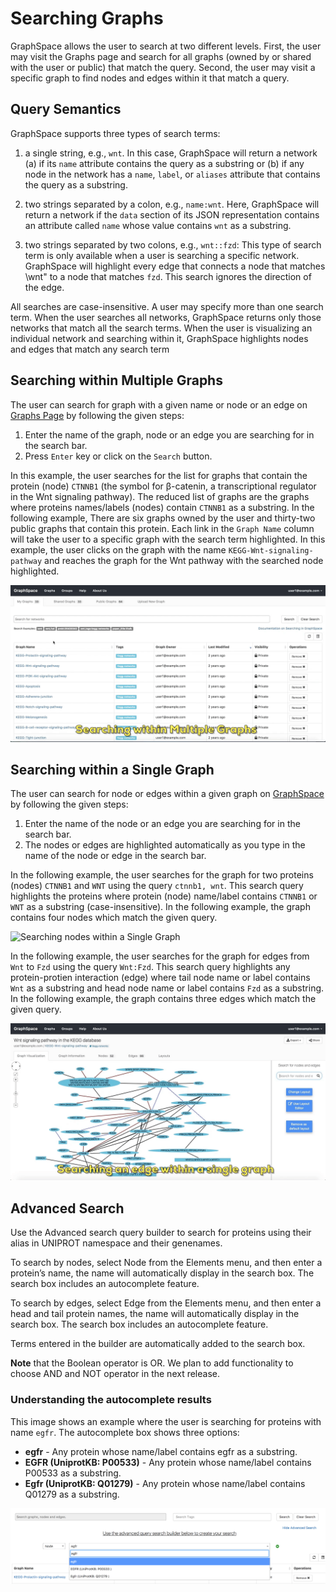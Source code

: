 # Searching Graphs

GraphSpace allows the user to search at two different levels. First, the user may visit the Graphs page and search for all graphs (owned by or shared with the user or public) that match the query. Second, the user may visit a specific graph to find nodes and edges within it that match a query.

## Query Semantics

GraphSpace supports three types of search terms:

1. a single string, e.g., ``wnt``. In this case, GraphSpace will return a network (a) if its ``name`` attribute contains the query as a substring or (b) if any node in the network has a ``name``, ``label``, or ``aliases`` attribute that contains the query as a substring.

2. two strings separated by a colon, e.g., ``name:wnt``. Here, GraphSpace will return a network if the ``data`` section of its JSON representation contains an attribute called ``name`` whose value contains ``wnt`` as a substring.

3. two strings separated by two colons, e.g., ``wnt::fzd``: This type of search term is only available when a user is searching a specific network. GraphSpace will highlight every edge that connects a node that matches \wnt" to a node that matches ``fzd``. This search ignores the direction of the edge.

All searches are case-insensitive. A user may specify more than one search term. When the user searches all networks, GraphSpace returns only those networks that match all the search terms. When the user is visualizing an individual network and searching within it, GraphSpace highlights nodes and edges that match any search term

## Searching within Multiple Graphs

The user can search for graph with a given name or node or an edge on [Graphs Page](http://www.graphspace.org/graphs/) by following the given steps:

1. Enter the name of the graph, node or an edge you are searching for in the search bar.
2. Press `Enter` key or click on the `Search` button.

In this example, the user searches for the list for graphs that contain the protein (node) `CTNNB1` (the symbol for β-catenin, a transcriptional regulator in the Wnt signaling pathway). The reduced list of graphs are the graphs where proteins names/labels (nodes) contain `CTNNB1` as a substring. In the following example, There are six graphs owned by the user and thirty-two public graphs that contain this protein. Each link in the `Graph Name` column will take the user to a specific graph with the search term highlighted. In this example, the user clicks on the graph with the name `KEGG-Wnt-signaling-pathway` and reaches the graph for the Wnt pathway with the searched node highlighted.

![Searching within Multiple Graphs](_static/gifs/gs-screenshot-user1-searching-withing-multiple-graphs-with-caption.gif)

## Searching within a Single Graph

The user can search for node or edges within a given graph on [GraphSpace](http://www.graphspace.org/) by following the given steps:

1. Enter the name of the node or an edge you are searching for in the search bar.
2. The nodes or edges are highlighted automatically as you type in the name of the node or edge in the search bar.


In the following example, the user searches for the graph for two proteins (nodes) `CTNNB1` and `WNT` using the query `ctnnb1, wnt`. This search query highlights the proteins where protein (node) name/label contains `CTNNB1` or `WNT` as a substring (case-insensitive). In the following example, the graph contains four nodes which match the given query.

![Searching nodes within a Single Graph](_static/gifs/gs-screenshot-user1-searching-nodes-within-a-single-graphs-with-caption.gif)



In the following example, the user searches for the graph for edges from `Wnt` to `Fzd` using the query `Wnt:Fzd`. This search query highlights any protein-protien interaction (edge) where tail node name or label contains `Wnt` as a substring and head node name or label contains `Fzd` as a substring. In the following example, the graph contains three edges which match the given query.

![Searching edges within a Single Graph](_static/gifs/gs-screenshot-user1-searching-edges-within-a-single-graphs-with-caption.gif)

## Advanced Search

Use the Advanced search query builder to search for proteins using their alias in UNIPROT namespace and their genenames.

To search by nodes, select Node from the Elements menu, and then enter a protein’s name, the name will automatically display in the search box. The search box includes an autocomplete feature.

To search by edges, select Edge from the Elements menu, and then enter a head and tail protein names, the name will automatically display in the search box. The search box includes an autocomplete feature.

Terms entered in the builder are automatically added to the search box.

**Note** that the Boolean operator is OR. We plan to add functionality to choose AND and NOT operator in the next release.

### Understanding the autocomplete results

This image shows an example where the user is searching for proteins with name `egfr`. The autocomplete box shows three options:

- **egfr** - Any protein whose name/label contains egfr as a substring.
- **EGFR (UniprotKB: P00533)** - Any protein whose name/label contains P00533 as a substring.
- **Egfr (UniprotKB: Q01279)** - Any protein whose name/label contains Q01279 as a substring.

![Advanced Search Image](_static/images/graphs-page/gs-screenshot-graphs-list-page-advanced-search-node-egfr.png)

